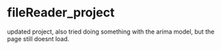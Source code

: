 # fileReader_project
updated project, also tried doing something with the arima model, but the page still doesnt load.
